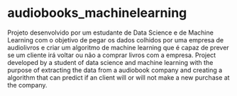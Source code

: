 # audiobooks_machinelearning
Projeto desenvolvido por um estudante de Data Science e de Machine Learning com o objetivo de pegar os dados colhidos por uma empresa de audiolivros e criar um algoritmo de machine learning que é capaz de prever se um cliente irá voltar ou não a comprar livros com a empresa.
Project developed by a student of data science and machine learning with the purpose of extracting the data from a audiobook company and creating a algorithm that can predict if an client will or will not make a new purchase at the company.
